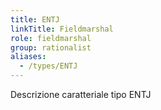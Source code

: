 ```yaml
---
title: ENTJ
linkTitle: Fieldmarshal
role: fieldmarshal
group: rationalist
aliases:
  - /types/ENTJ
---
```

Descrizione caratteriale tipo ENTJ